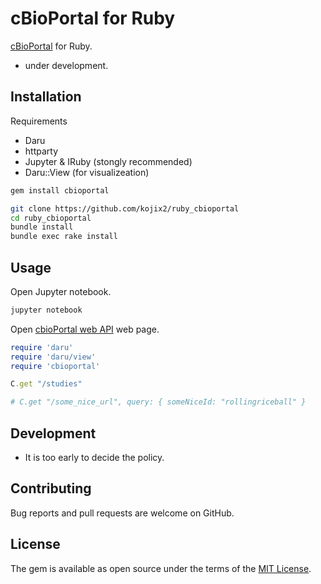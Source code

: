 # cBioPortal for Ruby 
[cBioPortal](http://www.cbioportal.org) for Ruby.
* under development.

## Installation
Requirements
* Daru
* httparty
* Jupyter & IRuby (stongly recommended)
* Daru::View (for visualizeation)

```bash
gem install cbioportal
```

```bash
git clone https://github.com/kojix2/ruby_cbioportal
cd ruby_cbioportal
bundle install
bundle exec rake install
```

## Usage
Open Jupyter notebook.

```bash
jupyter notebook
```

Open [cbioPortal web API](http://www.cbioportal.org/api/swagger-ui.html) web page. 


```ruby
require 'daru'
require 'daru/view'
require 'cbioportal'

C.get "/studies"

# C.get "/some_nice_url", query: { someNiceId: "rollingriceball" }
```

## Development
* It is too early to decide the policy.

## Contributing
Bug reports and pull requests are welcome on GitHub.

## License
The gem is available as open source under the terms of the [MIT License](https://opensource.org/licenses/MIT).
